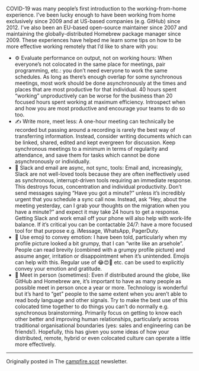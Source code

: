 COVID-19 was many people’s first introduction to the working-from-home experience. I’ve been lucky enough to have been working from home exclusively since 2009 and at US-based companies (e.g. GitHub) since 2012. I’ve also been an EU-based open-source maintainer since 2007 and maintaining the globally-distributed Homebrew package manager since 2009. These experiences have helped me learn some tips on how to be more effective working remotely that I’d like to share with you:

- ⚙️ Evaluate performance on output, not on working hours: When everyone’s not colocated in the same place for meetings, pair programming, etc.: you don’t need everyone to work the same schedules. As long as there’s enough overlap for some synchronous meetings, most work should be done asynchronously at the times and places that are most productive for that individual. 40 hours spent “working” unproductively can be worse for the business than 20 focused hours spent working at maximum efficiency. Introspect when and how you are most productive and encourage your teams to do so too.
- ✍️ Write more, meet less: A one-hour meeting can technically be recorded but passing around a recording is rarely the best way of transferring information. Instead, consider writing documents which can be linked, shared, edited and kept evergreen for discussion. Keep synchronous meetings to a minimum in terms of regularity and attendance, and save them for tasks which cannot be done asynchronously or individually.
- 📧 Slack and email are async, not sync, tools: Email and, increasingly, Slack are not well-loved tools because they are often ineffectively used as synchronous, interrupt-driven tools requiring an immediate response. This destroys focus, concentration and individual productivity. Don’t send messages saying “Have you got a minute?” unless it’s incredibly urgent that you schedule a sync call now. Instead, ask “Hey, about the meeting yesterday, can I grab your thoughts on the migration when you have a minute?” and expect it may take 24 hours to get a response. Getting Slack and work email off your phone will also help with work-life balance. If it’s critical you can be contactable 24/7: have a more focused tool for that purpose e.g. iMessage, WhatsApp, PagerDuty.
- 🤪 Use emoji to convey emotion: I have been told, particularly when my profile picture looked a bit grumpy, that I can “write like an arsehole”. People can read brevity (combined with a grumpy profile picture) and assume anger, irritation or disappointment when it’s unintended. Emojis can help with this. Regular use of 😂😍🎉 etc. can be used to explicitly convey your emotion and gratitude.
- 🛬 Meet in person (sometimes): Even if distributed around the globe, like GitHub and Homebrew are, it’s important to have as many people as possible meet in person once a year or more. Technology is wonderful but it’s hard to “get” people to the same extent when you aren’t able to read body language and other signals. Try to make the best use of this colocated time together to do things you can’t do normally e.g. synchronous brainstorming. Primarily focus on getting to know each other better and improving human relationships, particularly across traditional organisational boundaries (yes: sales and engineering can be friends!).
Hopefully, this has given you some ideas of how your distributed, remote, hybrid or even colocated culture can operate a little more effectively.

---

Originally posted in The [campfire.scot](https://www.campfire.scot) newsletter.
